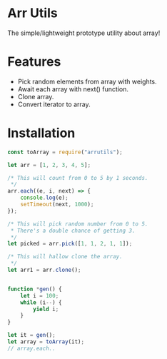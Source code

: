 # Arr Utils
The simple/lightweight prototype utility about array!

# Features
- Pick random elements from array with weights.
- Await each array with next() function.
- Clone array.
- Convert iterator to array.

# Installation
```js
const toArray = require("arrutils");

let arr = [1, 2, 3, 4, 5];

/* This will count from 0 to 5 by 1 seconds.
 */
arr.each((e, i, next) => {
    console.log(e);
    setTimeout(next, 1000);
});

/* This will pick random number from 0 to 5.
 * There's a double chance of getting 3.
 */
let picked = arr.pick([1, 1, 2, 1, 1]);

/* This will hallow clone the array.
 */
let arr1 = arr.clone();


function *gen() {
    let i = 100;
    while (i--) {
        yield i;
    }
}

let it = gen();
let array = toArray(it);
// array.each..
```

